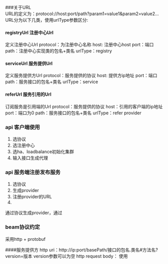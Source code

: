 ###关于URL  
URL的定义为：protocol://host:port/path?param1=value1&param2=value2...  
URL分为以下几类，使用urlType参数区分:

#### registryUrl 注册中心Url
定义注册中心Url
protocol：为注册中心名称
host: 注册中心host
port：端口
path：注册中心实现类的包名+类名
urlType：registry

#### serviceUrl 服务提供Url
定义服务提供方Url
protocol：服务提供的协议
host: 提供方ip地址
port：端口
path：服务接口的包名+类名
urlType：service

#### referUrl 服务引用的Url
订阅服务是引用端的Url
protocol：服务提供的协议
host：引用的客户端的ip地址
port：端口为0
path：服务接口的包名+类名
urlType：refer
provider

### api 客户端使用
1. 选协议
2. 选注册中心
3. 选ha、loadbalance初始化集群
4. 输入接口生成代理

### api 服务端注册发布服务
1. 选协议
2. 生成provider
3. 注册provider的URL
4.

通过协议生成provider，通过


### beam协议约定
采用http + protobuf

####服务提供方
http uri：http://ip:port/basePath/接口的包名.类名#方法名?version=版本
version参数可以为空
http request body： 使用